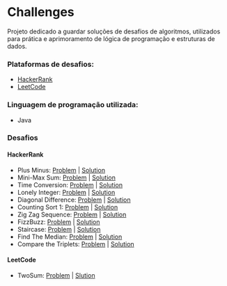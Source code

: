 # Challenges

Projeto dedicado a guardar soluções de desafios de algoritmos, utilizados para prática e aprimoramento de lógica de programação e estruturas de dados.

### Plataformas de desafios:

- [HackerRank](https://www.hackerrank.com/)
- [LeetCode](https://leetcode.com/)

### Linguagem de programação utilizada:

- Java

### Desafios

#### HackerRank

- Plus Minus: [Problem](https://www.hackerrank.com/challenges/plus-minus/problem) | [Solution](src/main/java/com/studies/hackerRank/plusMinus/Solution.java)
- Mini-Max Sum: [Problem](https://www.hackerrank.com/challenges/mini-max-sum/problem) | [Solution](src/main/java/com/studies/hackerRank/miniMaxSum/Solution.java)
- Time Conversion: [Problem](https://www.hackerrank.com/challenges/time-conversion/problem) | [Solution](src/main/java/com/studies/hackerRank/timeConversion/Solution.java)
- Lonely Integer: [Problem](https://www.hackerrank.com/challenges/lonely-integer/problem) | [Solution](src/main/java/com/studies/hackerRank/lonelyInteger/Solution.java)
- Diagonal Difference: [Problem](https://www.hackerrank.com/challenges/diagonal-difference/problem) | [Solution](src/main/java/com/studies/hackerRank/diagonalDifference/Solution.java)
- Counting Sort 1: [Problem](https://www.hackerrank.com/challenges/countingsort1/problem) | [Solution](src/main/java/com/studies/hackerRank/countingSort1/Solution.java)
- Zig Zag Sequence: [Problem](https://www.hackerrank.com/challenges/zigzag-sequence/problem) | [Solution](src/main/java/com/studies/hackerRank/zigZagSequence/Solution.java)
- FizzBuzz: [Problem](https://www.hackerrank.com/challenges/fizzbuzz/problem) | [Solution](src/main/java/com/studies/hackerRank/fizzBuzz/Solution.java)
- Staircase: [Problem](https://www.hackerrank.com/challenges/staircase/problem) | [Solution](src/main/java/com/studies/hackerRank/staircase/Solution.java)
- Find The Median: [Problem](https://www.hackerrank.com/challenges/find-the-median/problem) | [Solution](src/main/java/com/studies/hackerRank/findTheMedian/Solution.java)
- Compare the Triplets: [Problem](https://www.hackerrank.com/challenges/compare-the-triplets/problem) | [Solution](src/main/java/com/studies/hackerRank/compareTheTriplets/Solution.java)

#### LeetCode

- TwoSum: [Problem](https://leetcode.com/problems/two-sum/) | [Slution](src/main/java/com/studies/leetCode/twoSum/Solution.java)